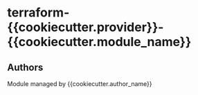# terraform-{{cookiecutter.provider}}-{{cookiecutter.module_name}}

<!--- BEGIN_TF_DOCS --->

<!--- END_TF_DOCS --->

## Authors

Module managed by {{cookiecutter.author_name}}

